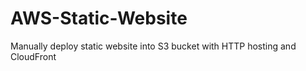 # AWS-Static-Website
Manually deploy static website into S3 bucket with HTTP hosting and CloudFront
